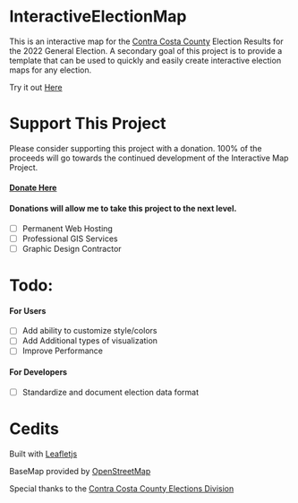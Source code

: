 # InteractiveElectionMap
This is an interactive map for the [Contra Costa County](https://www.contracosta.ca.gov/) Election Results for the 2022 General Election. A secondary goal of this project is to provide a template that can be used to quickly and easily create interactive election maps for any election.

Try it out [Here](https://spinnernicholas.github.io/InteractiveElectionMap/public/index.html)

# Support This Project
Please consider supporting this project with a donation. 100% of the proceeds will go towards the continued development of the Interactive Map Project.

#### [Donate Here](https://www.paypal.com/donate/?hosted_button_id=AGLKLYFWGCUD2)

#### Donations will allow me to take this project to the next level.
- [ ] Permanent Web Hosting
- [ ] Professional GIS Services
- [ ] Graphic Design Contractor

# Todo:
#### For Users
- [ ] Add ability to customize style/colors
- [ ] Add Additional types of visualization
- [ ] Improve Performance
#### For Developers
- [ ] Standardize and document election data format

# Cedits
Built with [Leafletjs](https://leafletjs.com/)

BaseMap provided by [OpenStreetMap](https://www.openstreetmap.org/)

Special thanks to the [Contra Costa County Elections Division](https://www.cocovote.us/)
